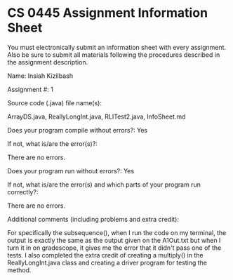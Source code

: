 # CS 0445 Assignment Information Sheet

You must electronically submit an information sheet with
every assignment. Also be sure to submit all materials
following the procedures described in the assignment
description.

Name: Insiah Kizilbash

Assignment #: 1

Source code (.java) file name(s):

ArrayDS.java, ReallyLongInt.java, RLITest2.java, InfoSheet.md

Does your program compile without errors?: Yes

If not, what is/are the error(s)?:

There are no errors.

Does your program run without errors?: Yes

If not, what is/are the error(s) and which parts of your
program run correctly?:

There are no errors.

Additional comments (including problems and extra credit):

For specifically the subsequence(), when I run the code on 
my terminal, the output is exactly the same as the output given 
on the A1Out.txt but when I turn it in on gradescope, it gives me 
the error that it didn't pass one of the tests.
I also completed the extra credit of creating a multiply() in the 
ReallyLongInt.java class and creating a driver program for testing
the method.
